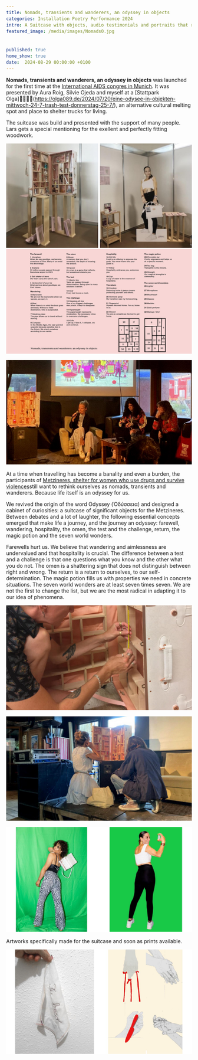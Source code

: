 ```yaml
---
title: Nomads, transients and wanderers, an odyssey in objects
categories: Installation Poetry Performance 2024
intro: A Suitcase with objects, audio testimonials and portraits that represent what makes a journey an odyssey for womxn in vulnerable situations.
featured_image: /media/images/Nomads0.jpg


published: true
home_show: true
date:  2024-08-29 00:00:00 +0100
---
```

**Nomads, transients and wanderers, an odyssey in objects** was launched for the first time at the [International AIDS congres in Munich](https://www.iasociety.org/conferences/aids2024/programme/global-village). It was presented by Aura Roig, Silvie Ojeda and myself at a [Stattpark Olga](https://olga089.de/2024/07/20/eine-odysee-in-objekten-mittwoch-24-7-trash-test-donnerstag-25-7/), an alternative cultural melting spot and place to shelter trucks for living.

The suitcase was build and presented with the support of many people. Lars gets a special mentioning for the exellent and perfectly fitting woodwork.

![image](/media/images/Nomads3.jpg)
![image](/media/images/Nomads5.jpg)

![image](/media/images/Nomads1.jpg)


At a time when travelling has become a banality and even a burden, the participants of [Metzineres, shelter for women who use drugs and survive violences](http://metzineres.net/)still want to rethink ourselves as nomads, transients and wanderers. Because life itself is an odyssey for us.

We revived the origin of the word Odyssey (Ὀδύσσεια) and designed a cabinet of curiosities: a suitcase of significant objects for the Metzineres. Between debates and a lot of laughter, the following essential concepts emerged that make life a journey, and the journey an odyssey: farewell, wandering, hospitality, the omen, the test and the challenge, return, the magic potion and the seven world wonders.

Farewells hurt us. We believe that wandering and aimlessness are undervalued and that hospitality is crucial. The difference between a test and a challenge is that one questions what you know and the other what you do not. The omen is a shattering sign that does not distinguish between right and wrong. The return is a return to ourselves, to our self-determination. The magic potion fills us with properties we need in concrete situations. The seven world wonders are at least seven times seven. We are not the first to change the list, but we are the most radical in adapting it to our idea of phenomena.


![image](/media/images/Nomads2.jpg)

![image](/media/images/Nomads4.jpg)

![image](/media/images/Nomads7.jpg)

Artworks specifically made for the suitcase and soon as prints available.

![image](/media/images/Nomads6.jpg)



